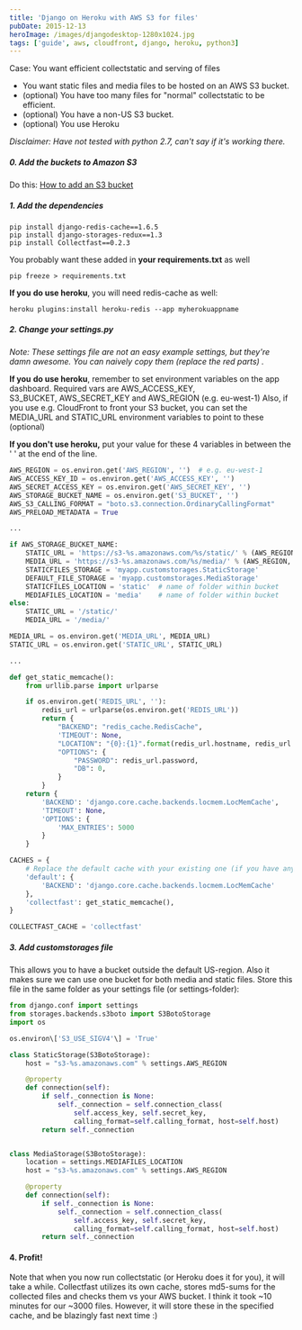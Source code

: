 ```yaml
---
title: 'Django on Heroku with AWS S3 for files'
pubDate: 2015-12-13
heroImage: /images/djangodesktop-1280x1024.jpg
tags: ['guide', aws, cloudfront, django, heroku, python3]
---
```


Case: You want efficient collectstatic and serving of files

- You want static files and media files to be hosted on an AWS S3 bucket.
- (optional) You have too many files for "normal" collectstatic to be efficient.
- (optional) You have a non-US S3 bucket.
- (optional) You use Heroku

_Disclaimer: Have not tested with python 2.7, can't say if it's working there._

##### 0\. Add the buckets to Amazon S3

Do this: [How to add an S3 bucket](http://notes.webutvikling.org/add-s3-bucket-using-awscli-example/)

##### 1\. Add the dependencies

```
pip install django-redis-cache==1.6.5
pip install django-storages-redux==1.3
pip install Collectfast==0.2.3
```

You probably want these added in **your requirements.txt** as well

```
pip freeze > requirements.txt
```

**If you** **do use heroku**, you will need redis-cache as well:

```
heroku plugins:install heroku-redis --app myherokuappname
```

##### 2\. Change your settings.py

_Note: These settings file are not an easy example settings, but they're damn awesome. You can naively copy them (replace the red parts) ._

**If you** **do use heroku**, remember to set environment variables on the app dashboard. Required vars are AWS_ACCESS_KEY, S3_BUCKET, AWS_SECRET_KEY and AWS_REGION (e.g. eu-west-1) Also, if you use e.g. CloudFront to front your S3 bucket, you can set the MEDIA_URL and STATIC_URL environment variables to point to these (optional)

**If you don't use heroku,** put your value for these 4 variables in between the ' ' at the end of the line.

```python
AWS_REGION = os.environ.get('AWS_REGION', '')  # e.g. eu-west-1
AWS_ACCESS_KEY_ID = os.environ.get('AWS_ACCESS_KEY', '')
AWS_SECRET_ACCESS_KEY = os.environ.get('AWS_SECRET_KEY', '')
AWS_STORAGE_BUCKET_NAME = os.environ.get('S3_BUCKET', '')
AWS_S3_CALLING_FORMAT = "boto.s3.connection.OrdinaryCallingFormat"
AWS_PRELOAD_METADATA = True

...

if AWS_STORAGE_BUCKET_NAME:
    STATIC_URL = 'https://s3-%s.amazonaws.com/%s/static/' % (AWS_REGION, AWS_STORAGE_BUCKET_NAME)
    MEDIA_URL = 'https://s3-%s.amazonaws.com/%s/media/' % (AWS_REGION, AWS_STORAGE_BUCKET_NAME)
    STATICFILES_STORAGE = 'myapp.customstorages.StaticStorage'
    DEFAULT_FILE_STORAGE = 'myapp.customstorages.MediaStorage'
    STATICFILES_LOCATION = 'static'  # name of folder within bucket
    MEDIAFILES_LOCATION = 'media'    # name of folder within bucket
else:
    STATIC_URL = '/static/'
    MEDIA_URL = '/media/'

MEDIA_URL = os.environ.get('MEDIA_URL', MEDIA_URL)
STATIC_URL = os.environ.get('STATIC_URL', STATIC_URL)

...

def get_static_memcache():
    from urllib.parse import urlparse

    if os.environ.get('REDIS_URL', ''):
        redis_url = urlparse(os.environ.get('REDIS_URL'))
        return {
            "BACKEND": "redis_cache.RedisCache",
            'TIMEOUT': None,
            "LOCATION": "{0}:{1}".format(redis_url.hostname, redis_url.port),
            "OPTIONS": {
                "PASSWORD": redis_url.password,
                "DB": 0,
            }
        }
    return {
        'BACKEND': 'django.core.cache.backends.locmem.LocMemCache',
        'TIMEOUT': None,
        'OPTIONS': {
            'MAX_ENTRIES': 5000
        }
    }

CACHES = {
    # Replace the default cache with your existing one (if you have any)
    'default': {
        'BACKEND': 'django.core.cache.backends.locmem.LocMemCache'
    },
    'collectfast': get_static_memcache(),
}

COLLECTFAST_CACHE = 'collectfast'
```

##### 3. Add customstorages file

This allows you to have a bucket outside the default US-region. Also it makes sure we can use one bucket for both media and static files. Store this file in the same folder as your settings file (or settings-folder):

```python
from django.conf import settings
from storages.backends.s3boto import S3BotoStorage
import os

os.environ\['S3_USE_SIGV4'\] = 'True'

class StaticStorage(S3BotoStorage):
    host = "s3-%s.amazonaws.com" % settings.AWS_REGION

    @property
    def connection(self):
        if self._connection is None:
            self._connection = self.connection_class(
                self.access_key, self.secret_key,
                calling_format=self.calling_format, host=self.host)
        return self._connection


class MediaStorage(S3BotoStorage):
    location = settings.MEDIAFILES_LOCATION
    host = "s3-%s.amazonaws.com" % settings.AWS_REGION

    @property
    def connection(self):
        if self._connection is None:
            self._connection = self.connection_class(
                self.access_key, self.secret_key,
                calling_format=self.calling_format, host=self.host)
        return self._connection
```

#### 4\. Profit!

Note that when you now run collectstatic (or Heroku does it for you), it will take a while. Collectfast utilizes its own cache, stores md5-sums for the collected files and checks them vs your AWS bucket. I think it took ~10 minutes for our ~3000 files. However, it will store these in the specified cache, and be blazingly fast next time :)
